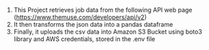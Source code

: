 1. This Project retrieves job data from the following API web page  (https://www.themuse.com/developers/api/v2)
2. It then transforms the json data into a pandas dataframe
3. Finally, it uploads the csv data into Amazon S3 Bucket using boto3 library and AWS credentials, stored in the .env file

